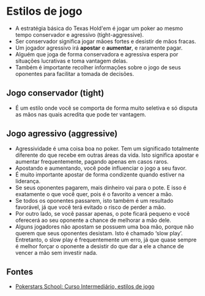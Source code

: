 # Estilos de jogo

- A estratégia básica do Texas Hold'em é jogar um poker ao mesmo tempo conservador e agressivo (tight-aggressive).
- Ser conservador significa jogar mãoes fortes e desistir de mãos fracas.
- Um jogador agressivo irá <strong>apostar</strong> e <strong>aumentar</strong>, e raramente pagar.
- Alguém que joga de forma conservadora e agressiva espera por situações lucrativas e toma vantagem delas.
- Também é importante recolher informações sobre o jogo de seus oponentes para facilitar a tomada de decisões.

## Jogo conservador (tight)

- É um estilo onde você se comporta de forma muito seletiva e só disputa as mãos nas quais acredita que pode ter vantagem.

## Jogo agressivo (aggressive)

- Agressividade é uma coisa boa no poker. Tem um significado totalmente diferente do que recebe em outras áreas da vida. Isto significa apostar e aumentar frequentemente, pagando apenas em casos raros.
- Apostando e aumentando, você pode influenciar o jogo a seu favor.
- É muito importante apostar de forma condizente quando estiver na liderança.
- Se seus oponentes pagarem, mais dinheiro vai para o pote. E isso é exatamente o que você quer, pois é o favorito a vencer a mão.
- Se todos os oponentes passarem, isto também é um resultado favorável, já que você terá evitado o risco de perder a mão.
- Por outro lado, se você passar apenas, o pote ficará pequeno e você oferecerá ao seu oponente a chance de melhorar a mão dele.
- Alguns jogadores não apostam se possuem uma boa mão, porque não querem que seus oponentes desistam. Isto é chamado ‘slow play’. Entretanto, o slow play é frequentemente um erro, já que quase sempre é melhor forçar o oponente a desistir do que dar a ele a chance de vencer a mão sem investir nada.

## Fontes

- [Pokerstars School: Curso Intermediário, estilos de jogo](https://www.pokerstarsschool.online/lessons/1-estilo-de-jogo/)
